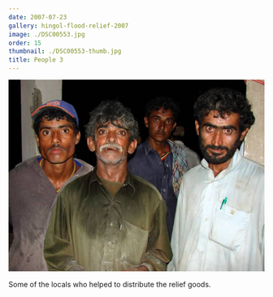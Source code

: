```yaml
---
date: 2007-07-23
gallery: hingol-flood-relief-2007
image: ./DSC00553.jpg
order: 15
thumbnail: ./DSC00553-thumb.jpg
title: People 3
---
```


![People 3](./DSC00553.jpg)

Some of the locals who helped to distribute the relief goods.